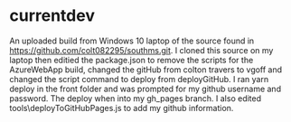 # currentdev
An uploaded build from Windows 10 laptop of the source found in https://github.com/colt082295/southms.git. I cloned this source on my laptop
then editied the package.json to remove the scripts for the AzureWebApp build, changed the gitHub from colton travers to vgoff
and changed the script command to deploy from deployGitHub.
I ran yarn deploy in the front folder and was prompted for my github username and password. The deploy when into my gh_pages branch.
I also edited tools\deployToGitHubPages.js to add my github information.
